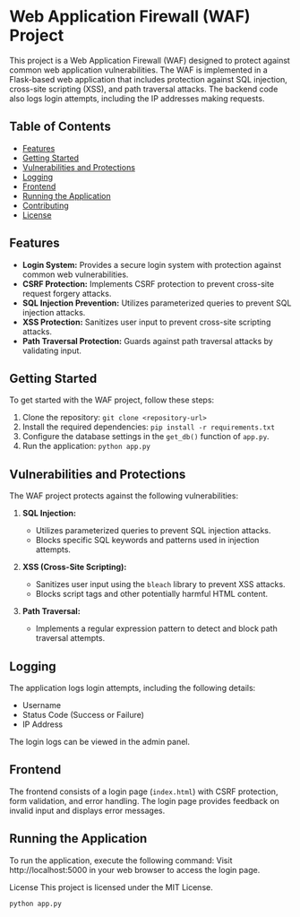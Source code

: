 # Web Application Firewall (WAF) Project

This project is a Web Application Firewall (WAF) designed to protect against common web application vulnerabilities. The WAF is implemented in a Flask-based web application that includes protection against SQL injection, cross-site scripting (XSS), and path traversal attacks. The backend code also logs login attempts, including the IP addresses making requests.

## Table of Contents
- [Features](#features)
- [Getting Started](#getting-started)
- [Vulnerabilities and Protections](#vulnerabilities-and-protections)
- [Logging](#logging)
- [Frontend](#frontend)
- [Running the Application](#running-the-application)
- [Contributing](#contributing)
- [License](#license)

## Features
- **Login System:** Provides a secure login system with protection against common web vulnerabilities.
- **CSRF Protection:** Implements CSRF protection to prevent cross-site request forgery attacks.
- **SQL Injection Prevention:** Utilizes parameterized queries to prevent SQL injection attacks.
- **XSS Protection:** Sanitizes user input to prevent cross-site scripting attacks.
- **Path Traversal Protection:** Guards against path traversal attacks by validating input.

## Getting Started
To get started with the WAF project, follow these steps:

1. Clone the repository: `git clone <repository-url>`
2. Install the required dependencies: `pip install -r requirements.txt`
3. Configure the database settings in the `get_db()` function of `app.py`.
4. Run the application: `python app.py`

## Vulnerabilities and Protections
The WAF project protects against the following vulnerabilities:

1. **SQL Injection:**
   - Utilizes parameterized queries to prevent SQL injection attacks.
   - Blocks specific SQL keywords and patterns used in injection attempts.

2. **XSS (Cross-Site Scripting):**
   - Sanitizes user input using the `bleach` library to prevent XSS attacks.
   - Blocks script tags and other potentially harmful HTML content.

3. **Path Traversal:**
   - Implements a regular expression pattern to detect and block path traversal attempts.

## Logging
The application logs login attempts, including the following details:

- Username
- Status Code (Success or Failure)
- IP Address

The login logs can be viewed in the admin panel.

## Frontend
The frontend consists of a login page (`index.html`) with CSRF protection, form validation, and error handling. The login page provides feedback on invalid input and displays error messages.

## Running the Application
To run the application, execute the following command:
Visit http://localhost:5000 in your web browser to access the login page.

License
This project is licensed under the MIT License.

```bash
python app.py
